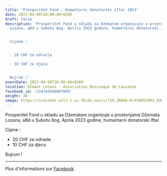 ```yaml
---
title: 'Prosperitet Fond : Humantarni donatorski iftar 2023'
date: 2023-04-08T20:00:00+0200
draft: false
description: 'Prosperitet Fond u skladu sa Džematom organizuje u prostorijama Džemata
  Lozana, aBd u Subotu 8og. Aprila 2023 godine, humantarni donatorski Iftar.


  Cijene :


  - 20 CHF za odrasle

  - 10 CHF za djecu


  Bujrum !'
eventDate: 2023-04-08T20:00:00+0200
location: Džemat Lozana - Association Bosniaque de Lausanne
facebook_id: '224742946887049'
weight: 30
image: https://scontent-atl3-1.xx.fbcdn.net/v/t39.30808-6/476057994_936635281930405_1135964331823661885_n.jpg?_nc_cat=106&ccb=1-7&_nc_sid=9e60e4&_nc_ohc=Sz9uxIVbYZYQ7kNvwFkv9J3&_nc_oc=AdlwnMFuyWan82NzB9iBJGYmzGymdxRqJlRYGrKx1x_a9VhrRHzt97i1eKNyLuY3t-E&_nc_zt=23&_nc_ht=scontent-atl3-1.xx&edm=ABTKTjYEAAAA&_nc_gid=eYMrwvp243GFc6JURPaclw&oh=00_AfXBLY2gGH4yKxIYHBhDA8F3fPFo2X1gtI0-zrH2yKCGrw&oe=68AB13FD
---
```


Prosperitet Fond u skladu sa Džematom organizuje u prostorijama Džemata Lozana, aBd u Subotu 8og. Aprila 2023 godine, humantarni donatorski Iftar.

Cijene :

- 20 CHF za odrasle
- 10 CHF za djecu

Bujrum !

---

Plus d'informations sur [Facebook](https://facebook.com/events/224742946887049)